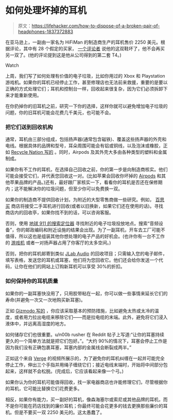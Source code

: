 # 如何处理坏掉的耳机

> 原文：<https://lifehacker.com/how-to-dispose-of-a-broken-pair-of-headphones-1837372883>

在亚马逊上，一副由一家名为 HiFiMan 的制造商生产的耳机售价 2250 美元。根据评论，其中有 28 个假定的买家， [一个评论者](https://www.amazon.com/product-reviews/B00Y9XT3SE/ref=cm_cr_arp_d_viewpnt_rgt?_encoding=UTF8&asc_campaign=InlineText&asc_refurl=https://lifehacker.com/how-to-dispose-of-a-broken-pair-of-headphones-1837372883&asc_source=&filterByStar=critical&pageNumber=1&showViewpoints=1&tag=kinjalifehackerlink-20) 说他的这双鞋坏了，他不会再买另一双了。(他的评论提到这是他从公司得到的第二套 T4。)

Watch

上周，我们写了如何处理有价值的电子垃圾，比如你用过的 Xbox 和 Playstation 游戏机。如果你的耳机已经停止工作，甚至修理店也无法前来救援，重要的是要以正确的方式处理它们；耳机和控制台一样，回收起来很复杂，因为它们必须拆卸下来才能重新使用。

在你扔掉你的旧耳机之前，研究一下你的选择，这样你就可以避免增加电子垃圾的问题，你的旧耳机可能会花费几千美元，也可能不会。

### 把它们送到回收机构

通常，耳机由三部分组成，包括扬声器(通常包含磁铁)、覆盖这些扬声器的外壳和电线。根据具体的品牌和型号，耳朵周围可能会有铝或铜线，以及泡沫或橡胶，正如 [Recycle Nation 写的](https://recyclenation.com/2014/09/recycle-headphones/) 。同时，Airpods 及其外壳大多由各种类型的塑料和金属制成。

如果你有不工作的耳机，在选择自己回收之前，你的第一步是向制造商核实。他们可能会接受它们，并代表您回收这一对。(比如苹果会回收你坏掉的 [Airpods](https://lifehacker.com/how-to-recycle-your-airpods-1833579320) 和其他苹果品牌的产品。)还有，最好跟厂家核实一下，看看你的耳机是否还在保修期内；这不能解决你的垃圾问题，但至少你可以免费换一双。

如果你的制造商不提供回收计划，为附近的大型零售商做一些研究。例如， [百思买](https://www.bestbuy.com/site/services/recycling/pcmcat149900050025.c?id=pcmcat149900050025) 商店将接受二手耳机进行回收(或者以旧换新，如果它们还在使用的话)。寻找商店内的回收亭，如果你找不到的话，可以咨询客服。

否则，使用 [地球 911 的搜索定位器](https://search.earth911.com/) 寻找附近的电子垃圾投放地点。搜索“音频设备”，你的邮政编码和附近设施的结果会出现。为了一副耳机，开车去工厂可能不值得，所以这也是组装其他你想处理的电子产品的好机会。(也许你有一台不工作的 [游戏机](https://lifehacker.com/dont-throw-your-old-xbox-or-playstation-in-the-trash-1837306676) 或者一对扬声器占用了你客厅的太多空间。)

否则，把你的耳机邮寄到类似 [JLab Audio](https://www.jlabaudio.com/pages/recycling) 的回收项目；只需输入您的电子邮件，填写表格，发送您的耳机或耳塞，他们将为您回收它。他们还会给你发送一个代码，让你在他们的网站上订购新耳机可以享受 30%的折扣。

### 如何保持你的耳机质量

如果你的一副耳塞快没用了，只用胶带粘在一起，你可以做一些事情来延长它们的寿命(并避免一次又一次地购买新耳塞)。

正如 [Gizmodo 写的](https://gizmodo.com/how-to-take-care-of-your-headphones-the-right-way-1677715501) ，你应该采取基本的预防措施，比如避免太热或太冷的温度，或者用力拉出电缆来移除它们——而是拉电缆的末端。此外，避免将它们浸入液体中，并远离高湿度的地方。

如何储存它们也很重要。u/n00b rusher 在 Reddit 帖子上写道:“让你的耳塞持续更久的一个简单方法就是把它们包好。”。“大约 90%的情况下，耳塞会停止工作是因为我们没有正确包裹耳塞，耳塞内部的金属线会断裂成两半。”

正如这个来自 [Verge](https://www.theverge.com/2016/3/2/11145832/pro-tip-best-way-headphone-wrap-tangle) 的视频所展示的，为了避免你的耳机纠缠在一起并可能完全停止工作，伸出三个手指并用绳子缠绕它们；接近电线末端时，开始将中间部分包起来，这样就不会松脱。(完成后，它应该看起来像一个弓。)

如果你认为你的耳机可能值得回收，找一家电器商店也许能修理它们，尽管根据你的耳机，它可能比替换它们花费更多。

相反，如果你有能力，买一副好的耳机，像森海塞尔或索尼或其他品牌的耳机，而不是你可能在药店找到的廉价耳机；你最终可能会花更多的钱去更换那些廉价的耳机。但是不要买一双 2250 美元的。这太愚蠢了。